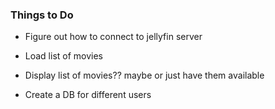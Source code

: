 ### Things to Do

- Figure out how to connect to jellyfin server

- Load list of movies

- Display list of movies?? maybe or just have them available

- Create a DB for different users
